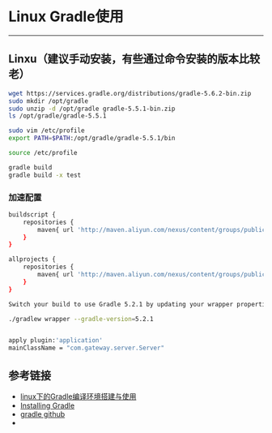 # Linux Gradle使用
***
## Linxu（建议手动安装，有些通过命令安装的版本比较老）
```sh
wget https://services.gradle.org/distributions/gradle-5.6.2-bin.zip
sudo mkdir /opt/gradle
sudo unzip -d /opt/gradle gradle-5.5.1-bin.zip
ls /opt/gradle/gradle-5.5.1

sudo vim /etc/profile
export PATH=$PATH:/opt/gradle/gradle-5.5.1/bin

source /etc/profile

gradle build
gradle build -x test
```

### 加速配置
```sh
buildscript {
    repositories {
        maven{ url 'http://maven.aliyun.com/nexus/content/groups/public/'}
    }
}

allprojects {
    repositories {
        maven{ url 'http://maven.aliyun.com/nexus/content/groups/public/'}
    }
}
```

```sh
Switch your build to use Gradle 5.2.1 by updating your wrapper properties:

./gradlew wrapper --gradle-version=5.2.1


apply plugin:'application'
mainClassName = "com.gateway.server.Server"
```

## 参考链接
- [linux下的Gradle编译环境搭建与使用](https://blog.csdn.net/lxh19930428/article/details/53869408)
- [Installing Gradle](https://docs.gradle.org/5.5.1/userguide/installation.html)
- [gradle github](https://github.com/gradle/gradle/releases?after=v5.4.0-RC1)
- 
